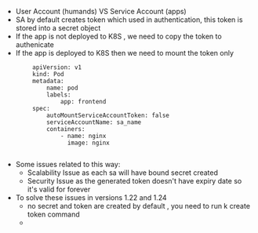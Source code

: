- User Account (humands) VS Service Account (apps)
- SA by default creates token which used in authentication, this token is stored into a secret object
- If the app is not deployed to K8S , we need to copy the token to authenicate
- If the app is deployed to K8S then we need to mount the token only

```
        apiVersion: v1
        kind: Pod
        metadata:
            name: pod
            labels:
                app: frontend
        spec:
            autoMountServiceAccountToken: false
            serviceAccountName: sa_name
            containers:
                - name: nginx
                  image: nginx
                  

```                
- Some issues related to this way:
    - Scalability Issue as each sa will have bound secret created
    - Security Issue as the generated token doesn't have expiry date so it's valid for forever
- To solve these issues in versions 1.22 and 1.24
    - no secret and token are created by default , you need to run k create token command
    -   